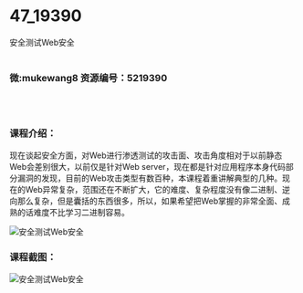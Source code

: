 # 47_19390
安全测试Web安全
<br/></br>
<h3>微:mukewang8 资源编号：5219390</h3>
<br/></br>
<h3>课程介绍：</h3>
<p>现在谈起安全方面，对Web进行渗透测试的攻击面、攻击角度相对于以前静态Web会差别很大，以前仅是针对Web server，现在都是针对应用程序本身代码部分漏洞的发现，目前的Web攻击类型有数百种，本课程着重讲解典型的几种。现在的Web异常复杂，范围还在不断扩大，它的难度、复杂程度没有像二进制、逆向那么复杂，但是囊括的东西很多，所以，如果希望把Web掌握的非常全面、成熟的话难度不比学习二进制容易。</p>
<p><img src="https://www.ko996.com/wp-content/uploads/img/2021/04/1-20-300x224.png" alt="安全测试Web安全"></p>
<div class="info-desc">
<h3>课程截图：</h3>
<p><img src="https://www.ko996.com/wp-content/uploads/img/2021/04/2-20.png" alt="安全测试Web安全"></p>
<p>&nbsp;</p>


			
</div>
